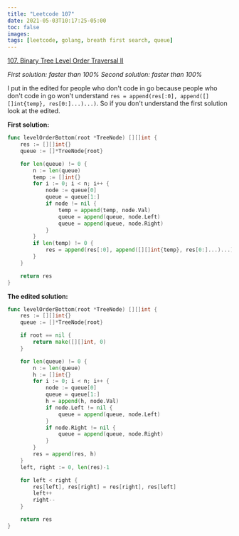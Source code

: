 ```yaml
---
title: "Leetcode 107"
date: 2021-05-03T10:17:25-05:00
toc: false
images:
tags: [leetcode, golang, breath first search, queue]
---
```


[107. Binary Tree Level Order Traversal II](https://leetcode.com/problems/binary-tree-level-order-traversal-ii/)

*First solution: faster than 100%*
*Second solution: faster than 100%*

I put in the edited for people who don't code in go because people who don't code in go won't understand `res = append(res[:0], append([][]int{temp}, res[0:]...)...)`. So if you don't understand the first solution look at the edited.

**First solution:**

``` go
func levelOrderBottom(root *TreeNode) [][]int {
	res := [][]int{}
	queue := []*TreeNode{root}

	for len(queue) != 0 {
		n := len(queue)
		temp := []int{}
		for i := 0; i < n; i++ {
			node := queue[0]
			queue = queue[1:]
			if node != nil {
				temp = append(temp, node.Val)
				queue = append(queue, node.Left)
				queue = append(queue, node.Right)
			}
		}
		if len(temp) != 0 {
			res = append(res[:0], append([][]int{temp}, res[0:]...)...)
		}
	}

	return res
}
```

**The edited solution:**

``` go
func levelOrderBottom(root *TreeNode) [][]int {
	res := [][]int{}
	queue := []*TreeNode{root}

	if root == nil {
		return make([][]int, 0)
	}

	for len(queue) != 0 {
		n := len(queue)
		h := []int{}
		for i := 0; i < n; i++ {
			node := queue[0]
			queue = queue[1:]
			h = append(h, node.Val)
			if node.Left != nil {
				queue = append(queue, node.Left)
			}
			if node.Right != nil {
				queue = append(queue, node.Right)
			}
		}
		res = append(res, h)
	}
	left, right := 0, len(res)-1

	for left < right {
		res[left], res[right] = res[right], res[left]
		left++
		right--
	}

	return res
}
```
